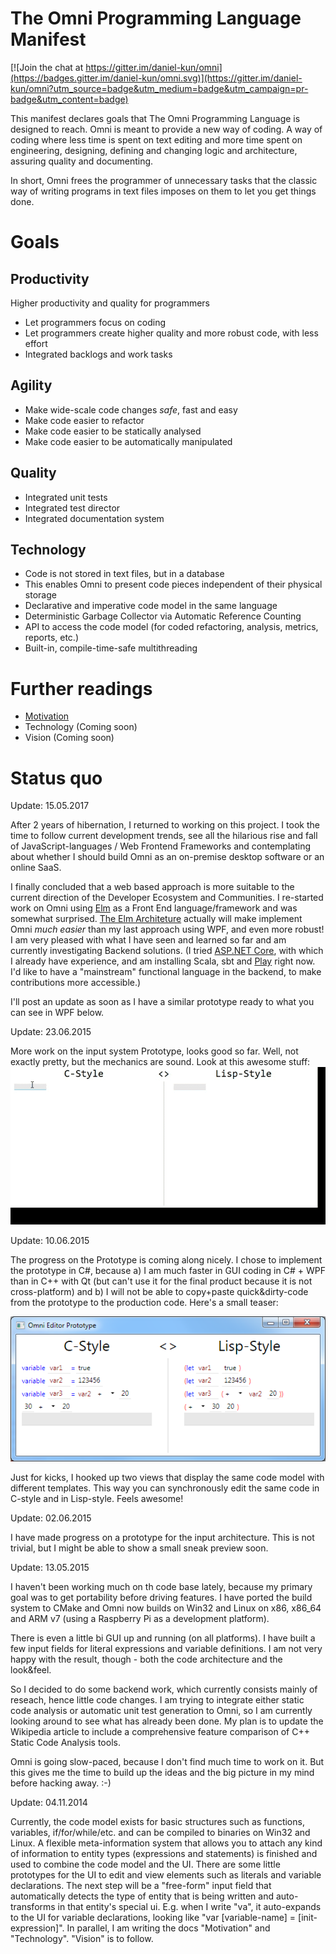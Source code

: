 # The Omni Programming Language Manifest

[![Join the chat at https://gitter.im/daniel-kun/omni](https://badges.gitter.im/daniel-kun/omni.svg)](https://gitter.im/daniel-kun/omni?utm_source=badge&utm_medium=badge&utm_campaign=pr-badge&utm_content=badge)

This manifest declares goals that The Omni Programming Language is designed to reach.
Omni is meant to provide a new way of coding. A way of coding where less time is spent on text editing and more time spent on engineering, designing, defining and changing logic and architecture, assuring quality and documenting.

In short, Omni frees the programmer of unnecessary tasks that the classic way of writing programs in text files imposes on them to let you get things done.

# Goals

## Productivity

Higher productivity and quality for programmers

* Let programmers focus on coding
* Let programmers create higher quality and more robust code, with less effort
* Integrated backlogs and work tasks

## Agility
 
* Make wide-scale code changes *safe*, fast and easy
* Make code easier to refactor
* Make code easier to be statically analysed
* Make code easier to be automatically manipulated

## Quality 
 
* Integrated unit tests
* Integrated test director
* Integrated documentation system

## Technology

* Code is not stored in text files, but in a database
* This enables Omni to present code pieces independent of their physical storage
* Declarative and imperative code model in the same language
* Deterministic Garbage Collector via Automatic Reference Counting
* API to access the code model (for coded refactoring, analysis, metrics, reports, etc.)
* Built-in, compile-time-safe multithreading

# Further readings

- [Motivation](Motivation.md "Motivation")
- Technology (Coming soon)
- Vision (Coming soon)

# Status quo

Update: 15.05.2017

After 2 years of hibernation, I returned to working on this project. I took the time to follow current development trends, see all the hilarious rise and fall of JavaScript-languages / Web Frontend Frameworks and contemplating about whether I should build Omni as an on-premise desktop software or an online SaaS.

I finally concluded that a web based approach is more suitable to the current direction of the Developer Ecosystem and Communities. I re-started work on Omni using [Elm](http://elm-lang.org/) as a Front End language/framework and was somewhat surprised. [The Elm Architeture](https://guide.elm-lang.org/architecture/) actually will make implement Omni *much easier* than my last approach using WPF, and even more robust! I am very pleased with what I have seen and learned so far and am currently investigating Backend solutions. (I tried [ASP.NET Core](https://www.asp.net/), with which I already have experience, and am installing Scala, sbt and [Play](https://www.playframework.com/) right now. I'd like to have a "mainstream" functional language in the backend, to make contributions more accessible.)

I'll post an update as soon as I have a similar prototype ready to what you can see in WPF below.

Update: 23.06.2015

More work on the input system Prototype, looks good so far. Well, not exactly pretty, but the mechanics are sound.
Look at this awesome stuff:
![](media/OmniInputMathTermsWithFractal.gif)

Update: 10.06.2015

The progress on the Prototype is coming along nicely. I chose to implement the prototype in C#, because a) I am much faster in GUI coding in C# + WPF than in C++ with Qt (but can't use it for the final product because it is not cross-platform) and b) I will not be able to copy+paste quick&dirty-code from the prototype to the production code. Here's a small teaser:

![](media/OmniPrototypeScreenshot-v1.png)  

Just for kicks, I hooked up two views that display the same code model with different templates. This way you can synchronously edit the same code in C-style and in Lisp-style. Feels awesome!

Update: 02.06.2015

I have made progress on a prototype for the input architecture. This is not trivial, but I might be able to show a small sneak preview soon.

Update: 13.05.2015

I haven't been working much on th code base lately, because my primary goal was to get portability before driving features. I have ported the build system to CMake and Omni now builds on Win32 and Linux on x86, x86_64 and ARM v7 (using a Raspberry Pi as a development platform).

There is even a little bi GUI up and running (on all platforms). I have built a few input fields for literal expressions and variable definitions. I am not very happy with the result, though - both the code architecture and the look&feel.

So I decided to do some backend work, which currently consists mainly of reseach, hence little code changes. I am trying to integrate either static code analysis or automatic unit test generation to Omni, so I am currently looking around to see what has already been done. My plan is to update the Wikipedia article to include a comprehensive feature comparison of C++ Static Code Analysis tools.

Omni is going slow-paced, because I don't find much time to work on it. But this gives me the time to build up the ideas and the big picture in my mind before hacking away. :-)

Update: 04.11.2014

Currently, the code model exists for basic structures such as functions, variables, if/for/while/etc. and can be compiled to binaries on Win32 and Linux.
A flexible meta-information system that allows you to attach any kind of information to entity types (expressions and statements) is finished and used to combine the code model and the UI.
There are some little prototypes for the UI to edit and view elements such as literals and variable declarations. The next step will be a "free-form" input field that automatically detects the type of entity that is being written and auto-transforms in that entity's special ui. E.g. when I write "va", it auto-expands to the UI for variable declarations, looking like "var [variable-name] = [init-expression]".
In parallel, I am writing the docs "Motivation" and "Technology". "Vision" is to follow.
